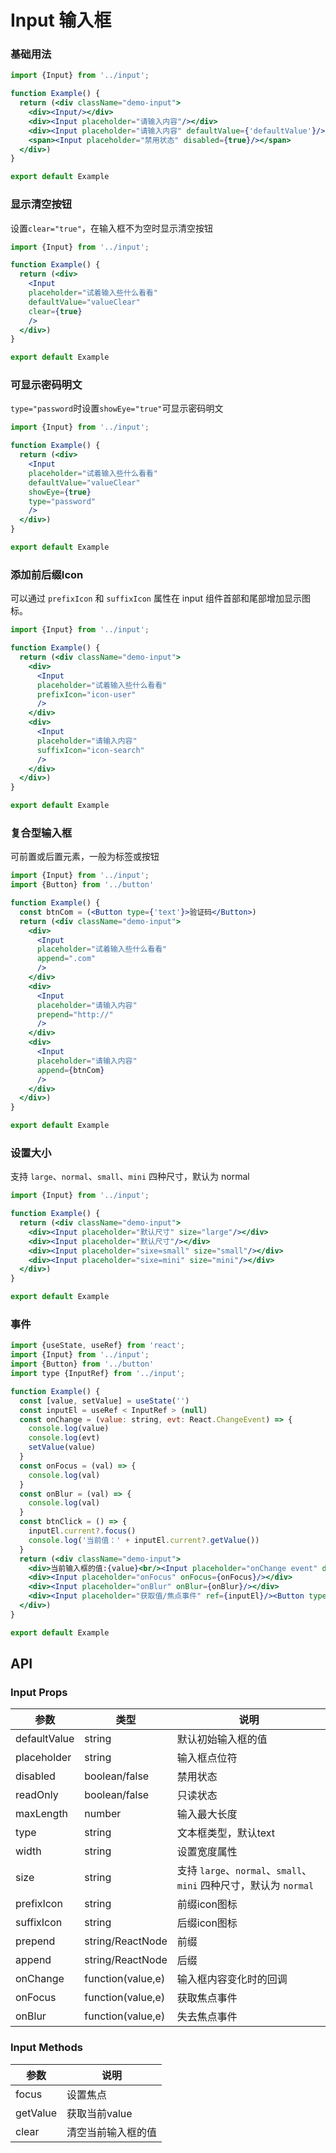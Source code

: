 # Input 输入框

### 基础用法

```jsx
import {Input} from '../input';

function Example() {
  return (<div className="demo-input">
    <div><Input/></div>
    <div><Input placeholder="请输入内容"/></div>
    <div><Input placeholder="请输入内容" defaultValue={'defaultValue'}/></div>
    <span><Input placeholder="禁用状态" disabled={true}/></span>
  </div>)
}

export default Example

```

### 显示清空按钮

设置`clear="true"`，在输入框不为空时显示清空按钮

```jsx
import {Input} from '../input';

function Example() {
  return (<div>
    <Input
    placeholder="试着输入些什么看看"
    defaultValue="valueClear"
    clear={true}
    />
  </div>)
}

export default Example

```

### 可显示密码明文

`type="password`时设置`showEye="true"`可显示密码明文

```jsx
import {Input} from '../input';

function Example() {
  return (<div>
    <Input
    placeholder="试着输入些什么看看"
    defaultValue="valueClear"
    showEye={true}
    type="password"
    />
  </div>)
}

export default Example

```

### 添加前后缀Icon

可以通过 `prefixIcon` 和 `suffixIcon` 属性在 input 组件首部和尾部增加显示图标。

```jsx
import {Input} from '../input';

function Example() {
  return (<div className="demo-input">
    <div>
      <Input
      placeholder="试着输入些什么看看"
      prefixIcon="icon-user"
      />
    </div>
    <div>
      <Input
      placeholder="请输入内容"
      suffixIcon="icon-search"
      />
    </div>
  </div>)
}

export default Example

```

### 复合型输入框

可前置或后置元素，一般为标签或按钮

```jsx
import {Input} from '../input';
import {Button} from '../button'

function Example() {
  const btnCom = (<Button type={'text'}>验证码</Button>)
  return (<div className="demo-input">
    <div>
      <Input
      placeholder="试着输入些什么看看"
      append=".com"
      />
    </div>
    <div>
      <Input
      placeholder="请输入内容"
      prepend="http://"
      />
    </div>
    <div>
      <Input
      placeholder="请输入内容"
      append={btnCom}
      />
    </div>
  </div>)
}

export default Example

```

### 设置大小

支持 `large`、`normal`、`small`、`mini` 四种尺寸，默认为 normal

```jsx
import {Input} from '../input';

function Example() {
  return (<div className="demo-input">
    <div><Input placeholder="默认尺寸" size="large"/></div>
    <div><Input placeholder="默认尺寸"/></div>
    <div><Input placeholder="sixe=small" size="small"/></div>
    <div><Input placeholder="sixe=mini" size="mini"/></div>
  </div>)
}

export default Example

```

### 事件

```jsx
import {useState, useRef} from 'react';
import {Input} from '../input';
import {Button} from '../button'
import type {InputRef} from '../input';

function Example() {
  const [value, setValue] = useState('')
  const inputEl = useRef < InputRef > (null)
  const onChange = (value: string, evt: React.ChangeEvent) => {
    console.log(value)
    console.log(evt)
    setValue(value)
  }
  const onFocus = (val) => {
    console.log(val)
  }
  const onBlur = (val) => {
    console.log(val)
  }
  const btnClick = () => {
    inputEl.current?.focus()
    console.log('当前值：' + inputEl.current?.getValue())
  }
  return (<div className="demo-input">
    <div>当前输入框的值:{value}<br/><Input placeholder="onChange event" defaultValue={value} onChange={onChange}/></div>
    <div><Input placeholder="onFocus" onFocus={onFocus}/></div>
    <div><Input placeholder="onBlur" onBlur={onBlur}/></div>
    <div><Input placeholder="获取值/焦点事件" ref={inputEl}/><Button type="primary" onClick={btnClick}>获取焦点</Button></div>
  </div>)
}

export default Example

```

## API

### Input Props

| 参数          | 类型           | 说明                 |
|-------------|--------------|--------------------|
| defaultValue  | string       | 默认初始输入框的值          |
| placeholder | string       | 输入框点位符             |
| disabled    | boolean/false | 禁用状态               |
| readOnly    | boolean/false | 只读状态               |
| maxLength   | number       | 输入最大长度             |
| type        | string       | 文本框类型，默认text       |
| width       | string       | 设置宽度属性             |
| size        | string       | 支持 `large`、`normal`、`small`、`mini` 四种尺寸，默认为 `normal` |
| prefixIcon  | string       | 前缀icon图标           |
| suffixIcon  | string       | 后缀icon图标           |
| prepend     | string/ReactNode | 前缀                 |
| append      | string/ReactNode | 后缀                 |
| onChange      | function(value,e) | 输入框内容变化时的回调        |
| onFocus      | function(value,e) | 获取焦点事件             |
| onBlur      | function(value,e) | 失去焦点事件             |

### Input Methods

| 参数       | 说明        |
|----------|-----------|
| focus    | 设置焦点      |
| getValue | 获取当前value |
| clear    | 清空当前输入框的值 |
